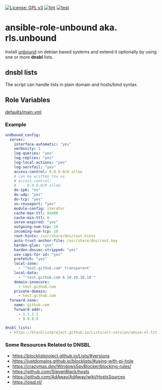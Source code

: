 [![License: GPL v3](https://img.shields.io/badge/License-GPL%20v3-blue.svg)](http://www.gnu.org/licenses/gpl-3.0)
[![lint](https://github.com/Rosa-Luxemburgstiftung-Berlin/ansible-role-unbound/actions/workflows/lint.yml/badge.svg)](https://github.com/Rosa-Luxemburgstiftung-Berlin/ansible-role-unbound/actions?query=workflow%3Aansible-lint)
[![test](https://github.com/Rosa-Luxemburgstiftung-Berlin/ansible-role-unbound/actions/workflows/molecule.yml/badge.svg)](https://github.com/Rosa-Luxemburgstiftung-Berlin/ansible-role-unbound/actions/workflows/molecule.yml)

# ansible-role-unbound aka. rls.unbound
Install [unbound](https://github.com/NLnetLabs/unbound) on debian based systems
and extend it optionally by using one or more __dnsbl__ lists.

## dnsbl lists
The script can handle lists in plain domain and hosts/bind syntax.

## Role Variables

[defaults/main.yml](defaults/main.yml)

### Example
```yaml
undbound_config:
  server:
    interface-automatic: "yes"
    verbosity: 1
    log-queries: "yes"
    log-replies: "yes"
    log-local-actions: "yes"
    log-servfail: "yes"
    access-control: 0.0.0.0/0 allow
    # can be written too as
    # access-control:
    #   - 0.0.0.0/0 allow
    do-ip6: "no"
    do-udp: "yes"
    do-tcp: "yes"
    so-reuseport: "yes"
    module-config: iterator
    cache-max-ttl: 86400
    cache-min-ttl: 0
    serve-expired: "yes"
    outgoing-num-tcp: 10
    incoming-num-tcp: 10
    root-hints: /usr/share/dns/root.hints
    auto-trust-anchor-file: /usr/share/dns/root.key
    harden-glue: "yes"
    harden-dnssec-stripped: "yes"
    use-caps-for-id: "yes"
    prefetch: "yes"
    local-zone:
      - '"test.github.com" transparent'
    local-data:
      - "'test.github.com A 10.10.10.10'"
    domain-insecure:
      - test.github.com
    private-domain:
      - test.github.com
  forward-zone:
    name: github.com
    forward-addr:
      - 1.1.1.1
      - 9.9.9.9

dnsbl_lists:
  - https://blocklistproject.github.io/Lists/alt-version/abuse-nl.txt
```

### Some Resources Related to DNSBL

  * https://blocklistproject.github.io/Lists/#versions
  * https://justdomains.github.io/blocklists/#using-with-pi-hole
  * https://crazymax.dev/WindowsSpyBlocker/blocking-rules/
  * https://github.com/StevenBlack/hosts
  * https://github.com/AdAway/AdAway/wiki/HostsSources
  * https://oisd.nl/
